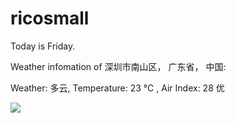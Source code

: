 # ricosmall

Today is Friday.

Weather infomation of 深圳市南山区， 广东省， 中国: 

Weather: 多云, Temperature: 23 ℃ , Air Index: 28 优

<img src="https://github-readme-stats.vercel.app/api?username=ricosmall&show_icons=true" />
